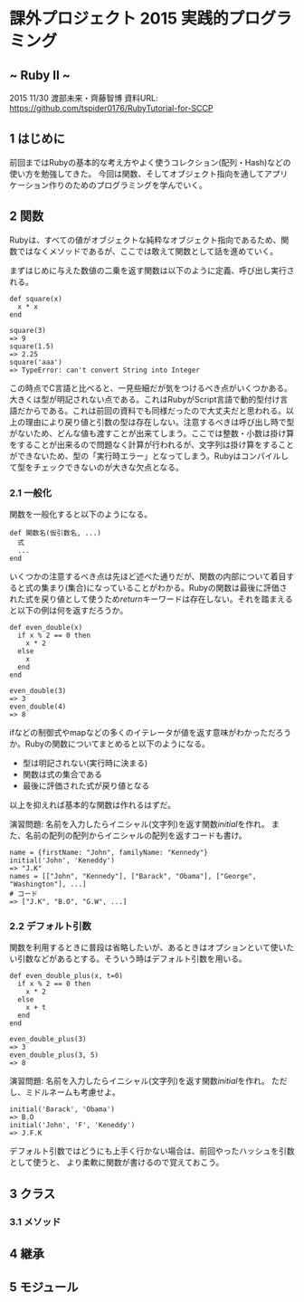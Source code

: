 # 課外プロジェクト 2015 実践的プログラミング
## ~ Ruby II ~
2015 11/30 渡部未来・齊藤智博
資料URL: https://github.com/tspider0176/RubyTutorial-for-SCCP

## 1 はじめに

前回まではRubyの基本的な考え方やよく使うコレクション(配列・Hash)などの使い方を勉強してきた。
今回は関数、そしてオブジェクト指向を通してアプリケーション作りのためのプログラミングを学んでいく。

## 2 関数

Rubyは、すべての値がオブジェクトな純粋なオブジェクト指向であるため、関数ではなくメソッドであるが、ここでは敢えて関数として話を進めていく。

まずはじめに与えた数値の二乗を返す関数は以下のように定義、呼び出し実行される。
```
def square(x)
  x * x
end

square(3)
=> 9
square(1.5)
=> 2.25
square('aaa')
=> TypeError: can't convert String into Integer
```
この時点でC言語と比べると、一見些細だが気をつけるべき点がいくつかある。大きくは型が明記されない点である。これはRubyがScript言語で動的型付け言語だからである。これは前回の資料でも同様だったので大丈夫だと思われる。以上の理由により戻り値と引数の型は存在しない。注意するべきは呼び出し時で型がないため、どんな値も渡すことが出来てしまう。ここでは整数・小数は掛け算をすることが出来るので問題なく計算が行われるが、文字列は掛け算をすることができないため、型の「実行時エラー」となってしまう。Rubyはコンパイルして型をチェックできないのが大きな欠点となる。

### 2.1 一般化

関数を一般化すると以下のようになる。

```
def 関数名(仮引数名, ...)
  式
  ...
end
```

いくつかの注意するべき点は先ほど述べた通りだが、関数の内部について着目すると式の集まり(集合)になっていることがわかる。Rubyの関数は最後に評価された式を戻り値として使うため*return*キーワードは存在しない。それを踏まえると以下の例は何を返すだろうか。

```
def even_double(x)
  if x % 2 == 0 then
    x * 2
  else
    x
  end
end

even_double(3)
=> 3
even_double(4)
=> 8
```

ifなどの制御式やmapなどの多くのイテレータが値を返す意味がわかっただろうか。Rubyの関数についてまとめると以下のようになる。

- 型は明記されない(実行時に決まる)
- 関数は式の集合である
- 最後に評価された式が戻り値となる

以上を抑えれば基本的な関数は作れるはずだ。

演習問題: 名前を入力したらイニシャル(文字列)を返す関数*initial*を作れ。
また、名前の配列の配列からイニシャルの配列を返すコードも書け。

```
name = {firstName: "John", familyName: "Kennedy"}
initial('John', 'Keneddy')
=> "J.K"
names = [["John", "Kennedy"], ["Barack", "Obama"], ["George", "Washington"], ...]
# コード
=> ["J.K", "B.O", "G.W", ...]
```

### 2.2 デフォルト引数

関数を利用するときに普段は省略したいが、あるときはオプションといて使いたい引数などがあるとする。そういう時はデフォルト引数を用いる。

```
def even_double_plus(x, t=0)
  if x % 2 == 0 then
    x * 2
  else
    x + t
  end
end

even_double_plus(3)
=> 3
even_double_plus(3, 5)
=> 8
```

演習問題: 名前を入力したらイニシャル(文字列)を返す関数*initial*を作れ。
ただし、ミドルネームも考慮せよ。

```
initial('Barack', 'Obama')
=> B.O
initial('John', 'F', 'Keneddy')
=> J.F.K
```

デフォルト引数ではどうにも上手く行かない場合は、前回やったハッシュを引数として使うと、
より柔軟に関数が書けるので覚えておこう。

## 3 クラス

### 3.1 メソッド

## 4 継承

## 5 モジュール
